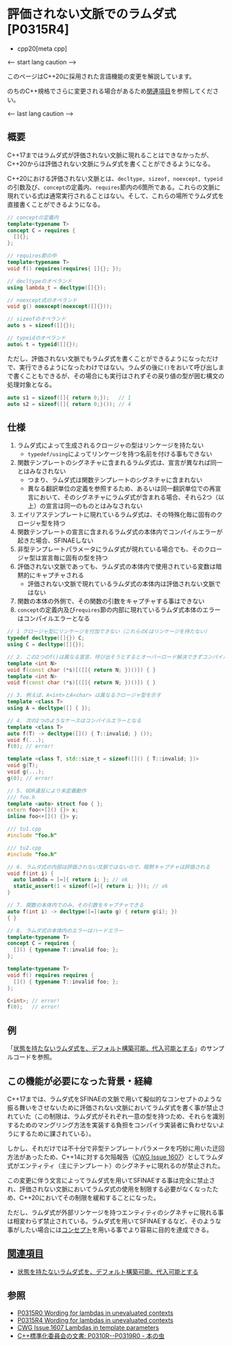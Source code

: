 # 評価されない文脈でのラムダ式 [P0315R4]
* cpp20[meta cpp]

<-- start lang caution -->

このページはC++20に採用された言語機能の変更を解説しています。

のちのC++規格でさらに変更される場合があるため[関連項目](#relative_page)を参照してください。

<-- last lang caution -->

## 概要

C++17まではラムダ式が評価されない文脈に現れることはできなかったが、C++20からは評価されない文脈にラムダ式を書くことができるようになる。

C++20における評価されない文脈とは、`decltype, sizeof, noexcept, typeid`の引数及び、`concept`の定義内、`requires`節内の6箇所である。これらの文脈に現れている式は通常実行されることはない。そして、これらの場所でラムダ式を直接書くことができるようになる。

```cpp
// conceptの定義内
template<typename T>
concept C = requires {
  []{};
};

// requires節の中
template<typename T>
void f() requires(requires{ []{}; });

// decltypeのオペランド
using lambda_t = decltype([]{});

// noexcept式のオペランド
void g() noexcept(noexcept([]{}));

// sizeofのオペランド
auto s = sizeof([]{});

// typeidのオペランド
auto& t = typeid([]{});
```

ただし、評価されない文脈でもラムダ式を書くことができるようになっただけで、実行できるようになったわけではない。ラムダの後に`()`をおいて呼び出しまで書くこともできるが、その場合にも実行はされずその戻り値の型が囲む構文の処理対象となる。

```cpp
auto s1 = sizeof([]{ return 0;});   // 1
auto s2 = sizeof([]{ return 0;}()); // 4
```

## 仕様

1. ラムダ式によって生成されるクロージャの型はリンケージを持たない
    - `typedef/using`によってリンケージを持つ名前を付ける事もできない
2. 関数テンプレートのシグネチャに含まれるラムダ式は、宣言が異なれば同一とはみなされない
    - つまり、ラムダ式は関数テンプレートのシグネチャに含まれない
    - 異なる翻訳単位の定義を参照するため、あるいは同一翻訳単位での再宣言において、そのシグネチャにラムダ式が含まれる場合、それら2つ（以上）の宣言は同一のものとはみなされない
3. エイリアステンプレートに現れているラムダ式は、その特殊化毎に固有のクロージャ型を持つ
4. 関数テンプレートの宣言に含まれるラムダ式の本体内でコンパイルエラーが起きた場合、SFINAEしない
5. 非型テンプレートパラメータにラムダ式が現れている場合でも、そのクロージャ型は宣言毎に固有の型を持つ
6. 評価されない文脈であっても、ラムダ式の本体内で使用されている変数は暗黙的にキャプチャされる
    - 評価されない文脈で現れているラムダ式の本体内は評価されない文脈ではない
7. 関数の本体の外側で、その関数の引数をキャプチャする事はできない
8. `concept`の定義内及び`requires`節の内部に現れているラムダ式本体のエラーはコンパイルエラーとなる

```cpp
// 1 クロージャ型にリンケージを付加できない（これらのCはリンケージを持たない）
typedef decltype([]{}) C; 
using C = decltype([]{});

// 2. この2つのf()は異なる宣言、呼び出そうとするとオーバーロード解決できずコンパイルエラー
template <int N>
void f(const char (*s)[([]{ return N; })()]) { }
template <int N>
void f(const char (*s)[([]{ return N; })()]) { }

// 3. 例えば、A<int>とA<char> は異なるクロージャ型を示す
template <class T>
using A = decltype([] { });

// 4. 次の2つのようなケースはコンパイルエラーとなる
template <class T>
auto f(T) -> decltype([]() { T::invalid; } ());
void f(...);
f(0); // error!

template <class T, std::size_t = sizeof([]() { T::invalid; })>
void g(T);
void g(...);
g(0); // error!

// 5. ODR違反により未定義動作
/// foo.h
template <auto> struct foo { };
extern foo<+[]() {}> x;
inline foo<+[]() {}> y;

/// tu1.cpp
#include "foo.h"

/// tu2.cpp
#include "foo.h"

// 6. ラムダ式の内部は評価されない文脈ではないので、暗黙キャプチャは評価される
void f(int i) {
  auto lambda = [=]{ return i; }; // ok
  static_assert(1 < sizeof([=]{ return i; })); // ok
}

// 7. 関数の本体内でのみ、その引数をキャプチャできる
auto f(int i) -> decltype([=](auto g) { return g(i); })
{ }

// 8. ラムダ式の本体内のエラーはハードエラー
template<typename T>
concept C = requires {
  []() { typename T::invalid foo; };
};

template<typename T>
void f() requires requires {
  []() { typename T::invalid foo; };
};

C<int>; // error!
f(0);   // error!
```

## 例

「[状態を持たないラムダ式を、デフォルト構築可能、代入可能とする](/lang/cpp20/default_constructible_and_assignable_stateless_lambdas.md)」のサンプルコードを参照。

## この機能が必要になった背景・経緯

C++17までは、ラムダ式をSFINAEの文脈で用いて擬似的なコンセプトのような振る舞いをさせないために評価されない文脈においてラムダ式を書く事が禁止されていた（この制限は、ラムダ式がそれぞれ一意の型を持つため、それらを識別するためのマングリング方法を実装する負担をコンパイラ実装者に負わせないようにするために課されている）。

しかし、それだけでは不十分で非型テンプレートパラメータを巧妙に用いた迂回方法があったため、C++14に対する欠陥報告（[CWG Issue 1607](https://wg21.cmeerw.net/cwg/issue1607)）としてラムダ式がエンティティ（主にテンプレート）のシグネチャに現れるのが禁止された。

この変更に伴う文言によってラムダ式を用いてSFINAEする事は完全に禁止され、評価されない文脈においてラムダ式の使用を制限する必要がなくなったため、C++20においてその制限を緩和することになった。

ただし、ラムダ式が外部リンケージを持つエンティティのシグネチャに現れる事は相変わらず禁止されている。ラムダ式を用いてSFINAEするなど、そのような事がしたい場合には[コンセプト](./concepts.md)を用いる事でより容易に目的を達成できる。

## <a id="relative-page" href="#relative-page">関連項目</a>
- [状態を持たないラムダ式を、デフォルト構築可能、代入可能とする](/lang/cpp20/default_constructible_and_assignable_stateless_lambdas.md)

## 参照
- [P0315R0 Wording for lambdas in unevaluated contexts](http://www.open-std.org/jtc1/sc22/wg21/docs/papers/2016/p0315r0.pdf)
- [P0315R4 Wording for lambdas in unevaluated contexts](http://www.open-std.org/jtc1/sc22/wg21/docs/papers/2017/p0315r4.pdf)
- [CWG Issue.1607 Lambdas in template parameters](https://wg21.cmeerw.net/cwg/issue1607)
- [C++標準化委員会の文書: P0310R--P0319R0 - 本の虫](https://ezoeryou.github.io/blog/article/2016-07-27-cpp-P0310R0-P0319R0.html)